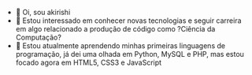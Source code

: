 - 👋 Oi, sou akirishi
- 👀 Estou interessado em conhecer novas tecnologias e seguir carreira em algo relacionado a produção de código como ?Ciência da Computação?
- 🌱 Estou atualmente aprendendo minhas primeiras linguagens de programação, já dei uma olhada em Python, MySQL e PHP, mas estou focado agora em HTML5, CSS3 e JavaScript
